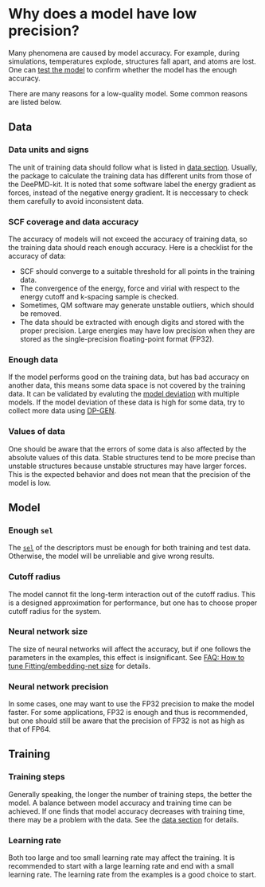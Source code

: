 # Why does a model have low precision?

Many phenomena are caused by model accuracy.
For example, during simulations, temperatures explode, structures fall apart, and atoms are lost.
One can [test the model](../test/test.md) to confirm whether the model has the enough accuracy.

There are many reasons for a low-quality model.
Some common reasons are listed below.

## Data

### Data units and signs

The unit of training data should follow what is listed in [data section](../data/system.md).
Usually, the package to calculate the training data has different units from those of the DeePMD-kit.
It is noted that some software label the energy gradient as forces, instead of the negative energy gradient.
It is neccessary to check them carefully to avoid inconsistent data.

### SCF coverage and data accuracy

The accuracy of models will not exceed the accuracy of training data, so the training data should reach enough accuracy.
Here is a checklist for the accuracy of data:
- SCF should converge to a suitable threshold for all points in the training data.
- The convergence of the energy, force and virial with respect to the energy cutoff and k-spacing sample is checked. 
- Sometimes, QM software may generate unstable outliers, which should be removed.
- The data should be extracted with enough digits and stored with the proper precision. Large energies may have low precision when they are stored as the single-precision floating-point format (FP32).

### Enough data

If the model performs good on the training data, but has bad accuracy on another data, this means some data space is not covered by the training data.
It can be validated by evaluting the [model deviation](../test/model-deviation.md) with multiple models.
If the model deviation of these data is high for some data, try to collect more data using [DP-GEN](../third-party/out-of-deepmd-kit.md#dp-gen).

### Values of data

One should be aware that the errors of some data is also affected by the absolute values of this data.
Stable structures tend to be more precise than unstable structures because unstable structures may have larger forces.
This is the expected behavior and does not mean that the precision of the model is low.

## Model

### Enough `sel`

The [`sel`](../model/sel.md) of the descriptors must be enough for both training and test data.
Otherwise, the model will be unreliable and give wrong results.

### Cutoff radius

The model cannot fit the long-term interaction out of the cutoff radius.
This is a designed approximation for performance, but one has to choose proper cutoff radius for the system.

### Neural network size

The size of neural networks will affect the accuracy, but if one follows the parameters in the examples, this effect is insignificant.
See [FAQ: How to tune Fitting/embedding-net size](./howtoset_netsize.md) for details.

### Neural network precision

In some cases, one may want to use the FP32 precision to make the model faster.
For some applications, FP32 is enough and thus is recommended, but one should still be aware that the precision of FP32 is not as high as that of FP64.

## Training

### Training steps

Generally speaking, the longer the number of training steps, the better the model.
A balance between model accuracy and training time can be achieved.
If one finds that model accuracy decreases with training time, there may be a problem with the data. See the [data section](#data) for details.

### Learning rate

Both too large and too small learning rate may affect the training.
It is recommended to start with a large learning rate and end with a small learning rate.
The learning rate from the examples is a good choice to start.
